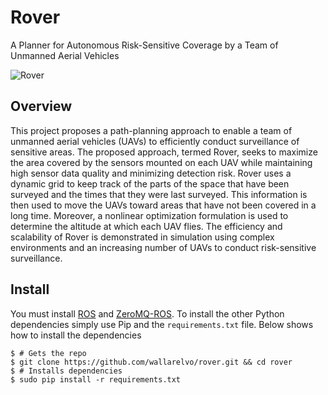Rover
=====

A Planner for Autonomous Risk-Sensitive Coverage by a Team of Unmanned Aerial Vehicles

![Rover](https://raw.github.com/wallarelvo/rover/gh-pages/sandbox/avoid_risk_swarm.png)

## Overview
This project proposes a path-planning approach
to enable a team of unmanned aerial vehicles (UAVs) to
efficiently conduct surveillance of sensitive areas. The proposed
approach, termed Rover, seeks to maximize the area covered by the
sensors mounted on each UAV while maintaining high sensor
data quality and minimizing detection risk. Rover uses a
dynamic grid to keep track of the parts of the space that have
been surveyed and the times that they were last surveyed. This
information is then used to move the UAVs toward areas that
have not been covered in a long time. Moreover, a nonlinear
optimization formulation is used to determine the altitude at
which each UAV flies. The efficiency and scalability of Rover
is demonstrated in simulation using complex environments
and an increasing number of UAVs to conduct risk-sensitive
surveillance.

## Install
You must install [ROS](http://ros.org) and [ZeroMQ-ROS](http://wallarelvo.github.io/zeromq-ros).
To install the other Python dependencies simply use Pip and the `requirements.txt` file. Below
shows how to install the dependencies

    $ # Gets the repo
    $ git clone https://github.com/wallarelvo/rover.git && cd rover
    $ # Installs dependencies
    $ sudo pip install -r requirements.txt
